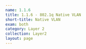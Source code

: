 ```yaml
---
name: 1.1.6
title: 1.1.6 - 802.1q Native VLAN
short-title: Native VLAN
exam: both
category: Layer 2
collection: Layer2
layout: page
---
```

